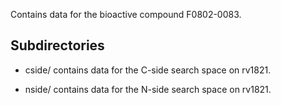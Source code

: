 Contains data for the bioactive compound F0802-0083.

## Subdirectories

- cside/ contains data for the C-side search space on rv1821.

- nside/ contains data for the N-side search space on rv1821.

